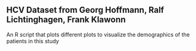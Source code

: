 ## HCV Dataset from Georg Hoffmann, Ralf Lichtinghagen, Frank Klawonn

An R script that plots different plots to visualize the demographics of the patients in this study
